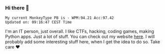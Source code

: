 ### Hi there 👋
<!-- PB START -->
```
My current MonkeyType PB is - WPM:94.21 Acc:97.42
Updated on: 09:16:47 CEST Time
```
<!-- PB END -->
I'm an IT person, just overall. I like CTFs, hacking, coding games, making Python apps. Just a lot of stuff.
You can check out my website [here](https://skill3472.github.io/).
I will probably add some interesting stuff here, when I get the idea to do so. Take care ❤️
